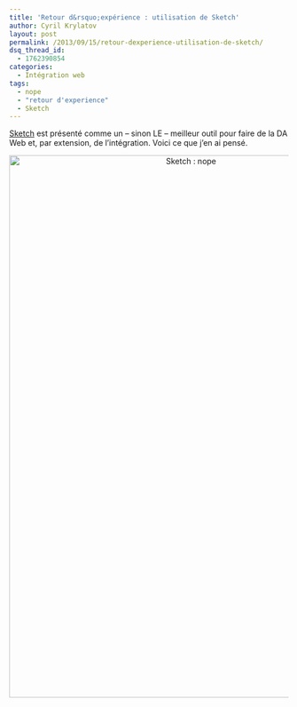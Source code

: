 ```yaml
---
title: 'Retour d&rsquo;expérience : utilisation de Sketch'
author: Cyril Krylatov
layout: post
permalink: /2013/09/15/retour-dexperience-utilisation-de-sketch/
dsq_thread_id:
  - 1762390854
categories:
  - Intégration web
tags:
  - nope
  - "retour d'experience"
  - Sketch
---
```

<p class="is-intro">
  <a href="http://www.bohemiancoding.com/sketch/">Sketch</a> est présenté comme un &#8211; sinon LE &#8211; meilleur outil pour faire de la DA Web et, par extension, de l&rsquo;intégration. Voici ce que j&rsquo;en ai pensé.
</p>

<!--more-->

<p style="text-align:center;">
  <img src="http://blog.c-krylatov.com/wp-content/uploads/2013/09/nope.jpg" alt="Sketch : nope" width="640" height="977" class="size-full wp-image-541" />
</p>